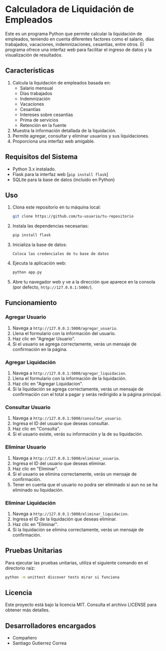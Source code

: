 # Calculadora de Liquidación de Empleados

Este es un programa Python que permite calcular la liquidación de empleados, teniendo en cuenta diferentes factores como el salario, días trabajados, vacaciones, indemnizaciones, cesantías, entre otros. El programa ofrece una interfaz web para facilitar el ingreso de datos y la visualización de resultados.

## Características

1. Calcula la liquidación de empleados basada en:
   - Salario mensual
   - Días trabajados
   - Indemnización
   - Vacaciones
   - Cesantías
   - Intereses sobre cesantías
   - Prima de servicios
   - Retención en la fuente
2. Muestra la información detallada de la liquidación.
3. Permite agregar, consultar y eliminar usuarios y sus liquidaciones.
4. Proporciona una interfaz web amigable.

## Requisitos del Sistema

- Python 3.x instalado.
- Flask para la interfaz web [`pip install flask`]
- SQLite para la base de datos (incluido en Python)

## Uso

1. Clona este repositorio en tu máquina local:
    ```bash
    git clone https://github.com/tu-usuario/tu-repositorio
    ```

2. Instala las dependencias necesarias:
    ```bash
    pip install flask
    ```

3. Inicializa la base de datos:
    ```
    Coloca las credenciales de tu base de datos
    ```

4. Ejecuta la aplicación web:
    ```bash
    python app.py
    ```

5. Abre tu navegador web y ve a la dirección que aparece en la consola (por defecto, `http://127.0.0.1:5000/`).

## Funcionamiento

### Agregar Usuario

1. Navega a `http://127.0.0.1:5000/agregar_usuario`.
2. Llena el formulario con la información del usuario.
3. Haz clic en "Agregar Usuario".
4. Si el usuario se agrega correctamente, verás un mensaje de confirmación en la página.

### Agregar Liquidación

1. Navega a `http://127.0.0.1:5000/agregar_liquidacion`.
2. Llena el formulario con la información de la liquidación.
3. Haz clic en "Agregar Liquidacion".
4. Si la liquidación se agrega correctamente, verás un mensaje de confirmación con el total a pagar y serás redirigido a la página principal.

### Consultar Usuario

1. Navega a `http://127.0.0.1:5000/consultar_usuario`.
2. Ingresa el ID del usuario que deseas consultar.
3. Haz clic en "Consulta".
4. Si el usuario existe, verás su información y la de su liquidación.

### Eliminar Usuario

1. Navega a `http://127.0.0.1:5000/eliminar_usuario`.
2. Ingresa el ID del usuario que deseas eliminar.
3. Haz clic en "Eliminar".
4. Si el usuario se elimina correctamente, verás un mensaje de confirmación.
5. Tener en cuenta que el usuario no podra ser eliminado si aun no se ha eliminado su liquidación.

### Eliminar Liquidación

1. Navega a `http://127.0.0.1:5000/eliminar_liquidacion`.
2. Ingresa el ID de la liquidación que deseas eliminar.
3. Haz clic en "Eliminar".
4. Si la liquidación se elimina correctamente, verás un mensaje de confirmación.

## Pruebas Unitarias

Para ejecutar las pruebas unitarias, utiliza el siguiente comando en el directorio raíz:

```bash
python -m unittest discover tests mirar si funciona
```
## Licencia

Este proyecto está bajo la licencia MIT. Consulta el archivo LICENSE para obtener más detalles.

## Desarrolladores encargados 
- Compañero
- Santiago Gutierrez Correa
